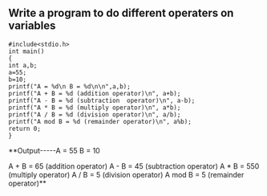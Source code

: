 ## Write a program to do different operaters on variables
```
#include<stdio.h>
int main()
{
int a,b;
a=55;
b=10;
printf("A = %d\n B = %d\n\n",a,b);
printf("A + B = %d (addition operator)\n", a+b);
printf("A - B = %d (subtraction  operator)\n", a-b);
printf("A * B = %d (multiply operator)\n", a*b);
printf("A / B = %d (division operator)\n", a/b);
printf("A mod B = %d (remainder operator)\n", a%b);
return 0;
}
```
**Output-----A = 55
 B = 10

A + B = 65 (addition operator)
A - B = 45 (subtraction  operator)
A * B = 550 (multiply operator)
A / B = 5 (division operator)
A mod B = 5 (remainder operator)**

